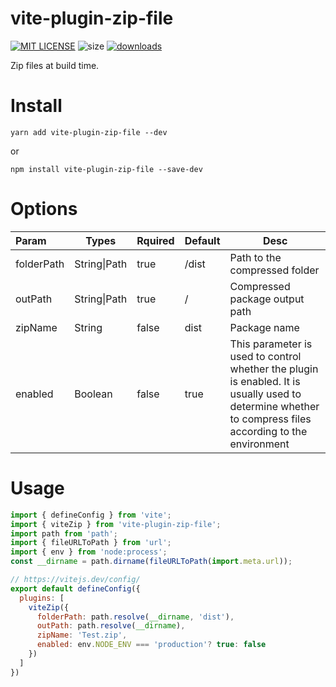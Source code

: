 # vite-plugin-zip-file
[![MIT LICENSE](https://img.shields.io/badge/LICENSE-MIT-green)](./LICENSE)
 ![size](https://img.shields.io/bundlephobia/min/vite-plugin-zip-file)
[![downloads](https://img.shields.io/npm/dw/vite-plugin-zip-file)](https://www.npmjs.com/package/vite-plugin-zip-file)

Zip files at build time.

# Install

```
yarn add vite-plugin-zip-file --dev
```

or

```
npm install vite-plugin-zip-file --save-dev
```

# Options


| Param      | Types        | Rquired | Default | Desc                                                         |
| :--------- | ------------ | ------- | ------- | ------------------------------------------------------------ |
| folderPath | String\|Path | true    | /dist   | Path to the compressed folder                                |
| outPath    | String\|Path | true    | /       | Compressed package output path                               |
| zipName    | String       | false   | dist    | Package name                                                 |
| enabled    | Boolean      | false   | true    | This parameter is used to control whether the plugin is enabled. It is usually used to determine whether to compress files according to the environment |






# Usage
```javascript
import { defineConfig } from 'vite';
import { viteZip } from 'vite-plugin-zip-file';
import path from 'path';
import { fileURLToPath } from 'url';
import { env } from 'node:process';
const __dirname = path.dirname(fileURLToPath(import.meta.url));

// https://vitejs.dev/config/
export default defineConfig({
  plugins: [
    viteZip({
      folderPath: path.resolve(__dirname, 'dist'),
      outPath: path.resolve(__dirname),
      zipName: 'Test.zip',
      enabled: env.NODE_ENV === 'production'? true: false
    })
  ]
})
```